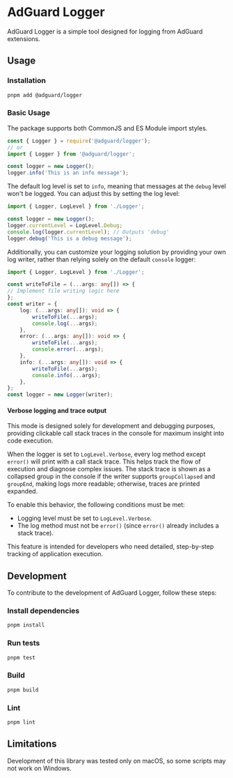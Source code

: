 # AdGuard Logger

AdGuard Logger is a simple tool designed for logging from AdGuard extensions.

## Usage

### Installation

```bash
pnpm add @adguard/logger
```

### Basic Usage

The package supports both CommonJS and ES Module import styles.

```javascript
const { Logger } = require('@adguard/logger');
// or
import { Logger } from '@adguard/logger';

const logger = new Logger();
logger.info('This is an info message');
```

The default log level is set to `info`, meaning that messages at the `debug` level won't be logged. You can adjust this by setting the log level:

```typescript
import { Logger, LogLevel } from './Logger';

const logger = new Logger();
logger.currentLevel = LogLevel.Debug;
console.log(logger.currentLevel); // Outputs 'debug'
logger.debug('This is a debug message');
```

Additionally, you can customize your logging solution by providing your own log writer, rather than relying solely on the default `console` logger:

```typescript
import { Logger, LogLevel } from './Logger';

const writeToFile = (...args: any[]) => {
// Implement file writing logic here
};
const writer = {
    log: (...args: any[]): void => {
        writeToFile(...args);
        console.log(...args);
    },
    error: (...args: any[]): void => {
        writeToFile(...args);
        console.error(...args);
    },
    info: (...args: any[]): void => {
        writeToFile(...args);
        console.info(...args);
    },
};
const logger = new Logger(writer);
```

#### Verbose logging and trace output

This mode is designed solely for development and debugging purposes, providing clickable call stack traces in the console for maximum insight into code execution.

When the logger is set to `LogLevel.Verbose`, every log method except `error()` will print with a call stack trace. This helps track the flow of execution and diagnose complex issues. The stack trace is shown as a collapsed group in the console if the writer supports `groupCollapsed` and `groupEnd`, making logs more readable; otherwise, traces are printed expanded.

To enable this behavior, the following conditions must be met:
- Logging level must be set to `LogLevel.Verbose`.
- The log method must not be `error()` (since `error()` already includes a stack trace).

This feature is intended for developers who need detailed, step-by-step tracking of application execution.

## Development

To contribute to the development of AdGuard Logger, follow these steps:

### Install dependencies

```bash
pnpm install
```

### Run tests

```bash
pnpm test
```

### Build

```bash
pnpm build
```

### Lint

```bash
pnpm lint
```

## Limitations

Development of this library was tested only on macOS, so some scripts may not work on Windows.
